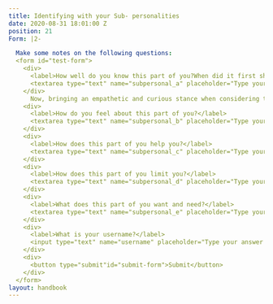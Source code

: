 ```yaml
---
title: Identifying with your Sub- personalities
date: 2020-08-31 18:01:00 Z
position: 21
Form: |2-

  Make some notes on the following questions:
  <form id="test-form">
    <div>
      <label>How well do you know this part of you?When did it first show up in your life?</label>
      <textarea type="text" name="subpersonal_a" placeholder="Type your answer here"/></textarea>
    </div>
      Now, bringing an empathetic and curious stance when considering the situation, consider the following questions.
    <div>
      <label>How do you feel about this part of you?</label>
      <textarea type="text" name="subpersonal_b" placeholder="Type your answer here"/></textarea>
    </div>
    <div>
      <label>How does this part of you help you?</label>
      <textarea type="text" name="subpersonal_c" placeholder="Type your answer here"/></textarea>
    </div>
    <div>
      <label>How does this part of you limit you?</label>
      <textarea type="text" name="subpersonal_d" placeholder="Type your answer here"/></textarea>
    </div>
    <div>
      <label>What does this part of you want and need?</label>
      <textarea type="text" name="subpersonal_e" placeholder="Type your answer here"/></textarea>
    </div>
    <div>
      <label>What is your username?</label>
      <input type="text" name="username" placeholder="Type your answer here"/></input>
    </div>
    <div>
      <button type="submit"id="submit-form">Submit</button>
    </div>
  </form>
layout: handbook
---
```


